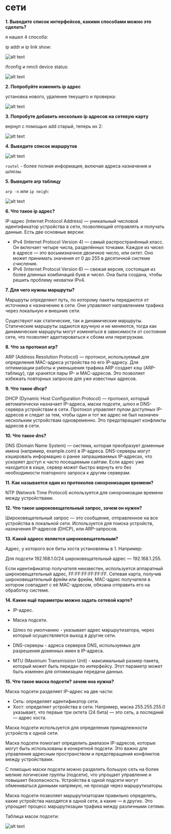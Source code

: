 # сети

**1. Выведите список интерфейсов, какими способами можно это сделать?**

я нашел 4 способа: 

ip addr и ip link show:

![alt text](image.png)

ifconfig и nmcli device status:

![alt text](image-1.png)

**2. Попробуйте изменить ip адрес**

установка нового, удаление текущего и проверка:

![alt text](image-2.png)

**3. Попробуте добавить несколько ip адресов на сетевую карту**

вернул с помощью add старый, теперь их 2:

![alt text](image-3.png)

**4. Выведите список маршрутов**

![alt text](image-5.png)

`routel` - более полная информация, включая адреса назначения и шлюзы.

**5. Выведите arp таблицу**

`arp -n` или `ip neigh`:

![alt text](image-4.png)

**6. Что такое ip адрес?**

IP-адрес (Internet Protocol Address) — уникальный числовой идентификатор устройства в сети, позволяющий отправлять и получать данные.
Есть две основные версии:

- IPv4 (Internet Protocol Version 4) — самый распространённый класс. Он включает четыре числа, разделённых точками. Каждое из чисел в адресе — это восьмизначное двоичное число, или октет. Оно может принимать значения от 0 до 255 в десятичной системе счисления.
- IPv6 (Internet Protocol Version 6) — свежая версия, состоящая из более длинных комбинаций букв и чисел. Она была создана, чтобы решить проблему нехватки IPv4.

**7. Для чего нужны маршруты?**

Маршруты определяют путь, по которому пакеты передаются от источника к назначению в сети. Они управляют направлением трафика через локальную и внешние сети.

Существуют как статические, так и динамические маршруты. Статические маршруты задаются вручную и не меняются, тогда как динамические маршруты могут изменяться в зависимости от состояния сети, что позволяет адаптироваться к сбоям или перегрузкам.

**8. Что за протокол arp?**

ARP (Address Resolution Protocol) — протокол, используемый для определения MAC-адреса устройства по его IP-адресу.
Для оптимизации работы и уменьшения трафика ARP создает кэш (ARP-таблицу), где хранятся пары IP- и MAC-адресов. Это позволяет избежать повторных запросов для уже известных адресов.

**9. Что такое dhcp?**

DHCP (Dynamic Host Configuration Protocol) — протокол, который автоматически назначает IP-адреса, маски подсети, шлюз и DNS-сервера устройствам в сети.
Протокол управляет пулом доступных IP-адресов и следит за тем, чтобы один и тот же адрес не был назначен нескольким устройствам одновременно. Это предотвращает конфликты адресов в сети.

**10. Что такое dns?**

DNS (Domain Name System) — система, которая преобразует доменные имена (например, example.com) в IP-адреса.
DNS-серверы могут кэшировать информацию о ранее запрашиваемых IP-адресах, что ускоряет доступ к часто посещаемым сайтам. Если адрес уже находится в кэше, сервер может быстро вернуть его без необходимости повторного запроса к другим серверам.

**11. Как называется один из протоколов синхронизации времени?**

NTP (Network Time Protocol) используется для синхронизации времени между устройствами.

**12. Что такое широковещательный запрос, зачем он нужен?**

Широковещательный запрос — это сообщение, отправленное на все устройства в локальной сети. Используется для поиска устройств, назначения IP-адресов (DHCP), или ARP-запросов.

**13. Какой адресс является широковещательным?**

Адрес, у которого все биты хоста установлены в 1. Например:

Для подсети 192.168.1.0/24 широковещательный адрес — 192.168.1.255.

Если идентификатор получателя неизвестен, используется аппаратный широковещательный адрес, FF:FF:FF:FF:FF:FF. Сетевая карта, получив широковещательный фрейм или фрейм, MAC-адрес получателя в котором совпадает с её MAC-адресом, обязана отправить его на обработку системе.

**14. Какие ещё параметры можно задать сетевой карте?**
- IP-адрес.

- Маска подсети.

- Шлюз по умолчанию - указывает адрес маршрутизатора, через который осуществляется выход в другие сети.

- DNS-серверы - адреса серверов DNS, используемых для разрешения доменных имен в IP-адреса.

- MTU (Maximum Transmission Unit) - максимальный размер пакета, который может быть передан по интерфейсу. Этот параметр может быть изменен для оптимизации передачи данных.

**15. Что такое маска подсети? зачем она нужна?**

Маска подсети разделяет IP-адрес на две части:

- Сеть: определяет идентификатор сети.
- Хост: определяет устройства в сети.
Например, маска 255.255.255.0 указывает, что первые три октета (24 бита) — это сеть, а последний — адрес хоста.

Маска подсети используется для определения принадлежности устройств к одной сети.

Маска подсети помогает определить диапазон IP-адресов, которые могут быть использованы в конкретной подсети. Это важно для управления адресным пространством и предотвращения конфликтов между устройствами.

С помощью маски подсети можно разделить большую сеть на более мелкие логические группы (подсети), что упрощает управление и повышает безопасность. Устройства в одной подсети могут обмениваться данными напрямую, не проходя через маршрутизаторы.

Маска подсети позволяет маршрутизаторам правильно определять, какие устройства находятся в одной сети, а какие — в других. Это упрощает процесс маршрутизации трафика между различными сетями.

Таблица масок подсети:

![alt text](image-6.png)